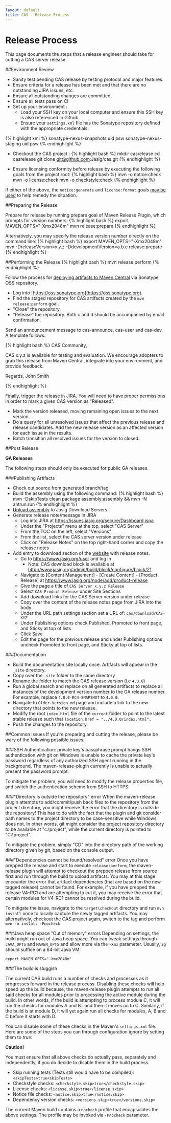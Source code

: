 ```yaml
---
layout: default
title: CAS - Release Process
---
```



# Release Process
This page documents the steps that a release engineer should take for cutting a CAS server release.


##Environment Review
- Sanity test pending CAS release by testing protocol and major features.
- Ensure criteria for a release has been met and that there are no outstanding JIRA issues, etc.
- Ensure all outstanding changes are committed.
- Ensure all tests pass on CI 
- Set up your environment :
	- Load your SSH key on your local computer and ensure this SSH key is also referenced in Github
	- Ensure your `settings.xml` file has the Sonatype repository defined with the appropriate credentials:
	
{% highlight xml %}
<servers>
	<server>
	  <id>sonatype-nexus-snapshots</id>
	  <username>uid</username>
	  <password>psw</password>
	</server>
	<server>
	  <id>sonatype-nexus-staging</id>
	  <username>uid</username>
	  <password>psw</password>
	</server>
</servers>
{% endhighlight %}
	
- Checkout the CAS project :
{% highlight bash %}
mkdir casrelease
cd casrelease
git clone git@github.com:Jasig/cas.git
{% endhighlight %}

- Ensure licensing conformity before release by executing the following goals from the project root:
{% highlight bash %}
mvn -o notice:check
mvn -o license:check
mvn -o checkstyle:check
{% endhighlight %}

If either of the above, the `notice:generate` and `license:format` goals [may be used](https://wiki.jasig.org/display/LIC/maven-notice-plugin) to help remedy the situation.  


##Preparing the Release

Prepare for release by running prepare goal of Maven Release Plugin, which prompts for version numbers:
{% highlight bash %}
export MAVEN_OPTS="-Xmx2048m"
mvn release:prepare
{% endhighlight %}

Alternatively, you may specify the release version number directly on the command line:
{% highlight bash %}
export MAVEN_OPTS="-Xmx2048m"
mvn -DreleaseVersion=x.y.z -DdevelopmentVersion=a.b.c release:prepare
{% endhighlight %}


##Performing the Release
{% highlight bash %}
mvn release:perform
{% endhighlight %}

Follow the process for [deploying artifacts to Maven Central](https://wiki.jasig.org/display/JCH/Deploying+Maven+Artifacts) via Sonatype OSS repository.  

- Log into [https://oss.sonatype.org](https://oss.sonatype.org).
- Find the staged repository for CAS artifacts created by the `mvn release:perform` goal.
- "Close" the repository.
- "Release" the repository.  Both c and d should be accompanied by email confirmation.

Send an announcement message to cas-announce, cas-user and cas-dev. A template follows:

{% highlight bash %}
CAS Community,

CAS x.y.z is available for testing and evaluation. We encourage adopters to grab 
this release from Maven Central, integrate into your environment, and provide feedback.

Regards,
John Smith

{% endhighlight %}

Finally, trigger the release in [JIRA](https://issues.jasig.org/secure/Dashboard.jspa). You will need to
have proper permissions in order to mark a given CAS version as "Released". 
- Mark the version released, moving remaining open issues to the next version.
- Do a query for all unresolved issues that affect the previous release and release candidates. Add the new release version as an affected version for each issue in the results.
- Batch transition all resolved issues for the version to closed.

##Post Release
<div class="alert alert-warning"><strong>GA Releases</strong><p>The following steps should only be executed for public GA releases.</p></div>

###Publishing Artifacts
- Check out source from generated branch/tag
- Build the assembly using the following command:
{% highlight bash %}
mvn -DskipTests clean package assembly:assembly && mvn -N antrun:run
{% endhighlight %}
- [Upload assembly](https://wiki.jasig.org/display/JCH/Publishing+Project+Downloads) to Jasig Download Servers. 
- Generate release note/message in JIRA
    - Log into JIRA at https://issues.jasig.org/secure/Dashboard.jspa
    - Under the "Projects" menu at the top, select "CAS Server"
    - From the TOC on the left, select "Versions"
    - From the list, select the CAS server version under release
    - Click on "Release Notes" on the top right-hand corner and copy the release notes
- Add entry to download section of the [website](http://jasig.org/cas) with release notes.
    - Go to https://www.jasig.org/user and log in
        - Note: CAS download block is available at http://www.jasig.org/admin/build/block/configure/block/21
    - Navigate to [Content Management] - [Create Content] - [Product Release] at https://www.jasig.org/node/add/product-release
    - Give the page a title of `CAS Server x.y.z Release`
    - Select `CAS Product Release` under Site Sections
    - Add download links for the CAS Server version under release
    - Copy over the content of the release notes page from JIRA into the body
    - Under the URL path settings section set a URL of: `cas/download/CAS-XYZ`
    - Under Publishing options check Published, Promoted to front page, and Sticky at top of lists
    - Click Save
    - Edit the page for the previous release and under Publishing options uncheck Promoted to front page, and Sticky at top of lists.

###Documentation

- Build the documentation site locally once. Artifacts will appear in the `_site` directory.
- Copy over the `_site` folder to the same directory
- Rename the folder to match the CAS release version (i.e `4.0.0`)
- Run a global search and replace on all generated artifacts to replace all instances of the development version number to the GA release number. For example, replace `4.0.0-RC4-SNAPSHOT` to `4.0.0`.
- Navigate to `Older-Version.md` page and include a link to the new directory that points to the new release.
- Modify the root `index.html` file of the `current` folder to point to the latest stable release such that `location.href = "../4.0.0/index.html";`
- Push the changes to the repository.

##Common Issues
If you're preparing and cutting the release, please be wary of the following possible issues:

###SSH Authentication: private key's passphrase prompt hangs
SSH authentication with git on Windows is unable to cache the private key's password regardless of any authorized SSH agent running in the background. The maven-release-plugin currently is unable to actually present the password prompt. 

To mitigate the problem, you will need to modify the release.properties file, and switch the authentication scheme from SSH to HTTPS. 


###"Directory is outside the repository" error
When the maven-release plugin attempts to add/commit/push back files to the repository from the project directory, you might receive the error that the directory is outside the repository! This has to do with the fact that the plugin and git consider path names to the project directory to be case-sensitive while Windows does not. In other words, git might consider the project repository directory to be available at "c:\project", while the current directory is pointed to "C:\project". 

To mitigate the problem, simply "CD" into the directory path of the working directory given by git, based on the console output. 

###"Dependencies cannot be found/resolved" error
Once you have prepped the release and start to execute `release:perform`, the maven-release plugin will attempt to checkout the prepped release from source first and run through the build to upload artifacts. You may at this stage encounter the error that artifact dependencies (that are based on the new tagged release) cannot be found. For example, if you have prepped the release V4-RC1 and are attempting to cut it,  you may receive the error that certain modules for V4-RC1 cannot be resolved during the build. 

To mitigate the issue, navigate to the `target\checkout` directory and run `mvn install` once to locally capture the newly tagged artifacts. You may alternatively, checkout the CAS project again, switch to the tag and perform `mvn -o install -Pnocheck`


###Java heap space "Out of memory" errors
Depending on settings, the build might run out of Java heap space. You can tweak settings through `JAVA_OPTS` and `MAVEN_OPTS` and allow more via the `-Xmx` parameter. Usually, `2g` should suffice on a 64-bit Java VM:

`export MAVEN_OPTS="-Xmx2048m"`


###The build is sluggish

The current CAS build runs a number of checks and processes as it progresses forward in the release process. Disabling these checks will help speed up the build because, the maven-release plugin attempts to run all said checks for all modules prior to processing the active module during the build. In other words, if the build is attempting to process module C, it will run the checks for modules A and B...and then it moves on to C. Similarly, if the build is at module D, it will yet again run all checks for modules, A, B and C before it starts with D. 

You can disable some of these checks in the Maven's `settings.xml` file. Here are some of the steps you can through configuration ignore by setting them to *true*:

<div class="alert alert-danger"><strong>Caution!</strong><p>You must ensure that all above checks do actually pass, separately and independently, if you do decide to disable them in the build process.</p></div>

- Skip running tests (Tests still would have to be compiled): `<skipTests>true<skipTests>`
- Checkstyle checks: `<checkstyle.skip>true</checkstyle.skip>`
- License checks: `<license.skip>true</license.skip>`
- Notice file checks: `<notice.skip>true</notice.skip>`
- Dependency version checks: `<versions.skip>true</versions.skip>`

The current Maven build contains a `nocheck` profile that encapsulates the above settings. The profile may be invoked via `-Pnocheck` parameter.








